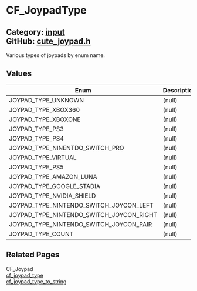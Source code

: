 [//]: # (This file is automatically generated by Cute Framework's docs parser.)
[//]: # (Do not edit this file by hand!)
[//]: # (See: https://github.com/RandyGaul/cute_framework/blob/master/samples/docs_parser.cpp)
[](../header.md ':include')

# CF_JoypadType

Category: [input](/api_reference?id=input)  
GitHub: [cute_joypad.h](https://github.com/RandyGaul/cute_framework/blob/master/include/cute_joypad.h)  
---

Various types of joypads by enum name.

## Values

Enum | Description
--- | ---
JOYPAD_TYPE_UNKNOWN | (null)
JOYPAD_TYPE_XBOX360 | (null)
JOYPAD_TYPE_XBOXONE | (null)
JOYPAD_TYPE_PS3 | (null)
JOYPAD_TYPE_PS4 | (null)
JOYPAD_TYPE_NINENTDO_SWITCH_PRO | (null)
JOYPAD_TYPE_VIRTUAL | (null)
JOYPAD_TYPE_PS5 | (null)
JOYPAD_TYPE_AMAZON_LUNA | (null)
JOYPAD_TYPE_GOOGLE_STADIA | (null)
JOYPAD_TYPE_NVIDIA_SHIELD | (null)
JOYPAD_TYPE_NINTENDO_SWITCH_JOYCON_LEFT | (null)
JOYPAD_TYPE_NINTENDO_SWITCH_JOYCON_RIGHT | (null)
JOYPAD_TYPE_NINTENDO_SWITCH_JOYCON_PAIR | (null)
JOYPAD_TYPE_COUNT | (null)

## Related Pages

CF_Joypad  
[cf_joypad_type](/input/cf_joypad_type.md)  
[cf_joypad_type_to_string](/input/cf_joypad_type_to_string.md)  

